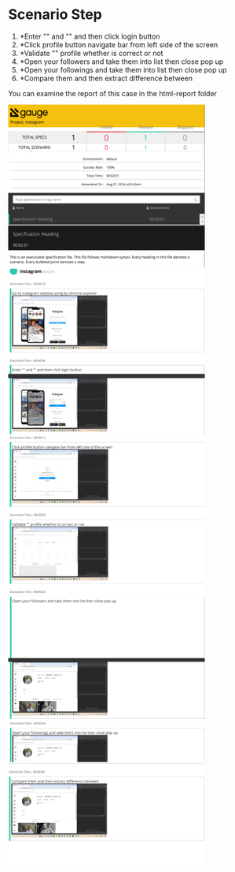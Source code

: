<h1>Scenario Step</h1>


<ol>
  <li>*Enter "" and "" and then click login button</li>
  <li>*Click profile button navigate bar from left side of the screen</li>
  <li>*Validate "" profile whether is correct or not</li>
  <li>*Open your followers and take them into list then close pop up</li>
  <li>*Open your followings and take them into list then close pop up</li>
  <li>*Compare them and then extract difference between</li>
</ol>

<p>You can examine the report of this case in the html-report folder</p>

<img src="1.png" width="400" />

<img src="2.png" width="400" />

<img src="3.png" width="400" />

<img src="4.png" width="400" />

<img src="5.png" width="400" />
